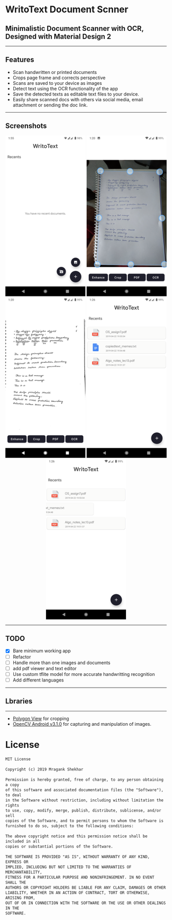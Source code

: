 WritoText Document Scnner
==========================

## **Minimalistic Document Scanner with OCR, Designed with Material Design 2**

---
## Features

* Scan handwritten or printed documents
* Crops page frame and corrects perspective
* Scans are saved to your device as images
* Detect text using the OCR functionality of the app
* Save the detected texts as editable text files to your device.
* Easily share scanned docs with others via social media, email attachment or sending the doc link.
---

## Screenshots
<p align="center">
  <img height ="500" src="https://github.com/MgeeeeK/WritoText/blob/master/screenshots/01.png">
  <img height ="500" src="https://raw.githubusercontent.com/MgeeeeK/WritoText/master/screenshots/2.png">
  <img height ="500" src="https://raw.githubusercontent.com/MgeeeeK/WritoText/master/screenshots/3.png">
  <img height ="500" src="https://raw.githubusercontent.com/MgeeeeK/WritoText/master/screenshots/4.png">
  <img height ="500" src="https://raw.githubusercontent.com/MgeeeeK/WritoText/master/screenshots/5.png">
</p>

---
## TODO
- [x] Bare minimum working app
- [ ] Refactor
- [ ] Handle more than one images and documents 
- [ ] add pdf viewer and text editor
- [ ] Use custom tflite model for more accurate handwritting recognition
- [ ] Add different languages
---


## Lbraries
-------
  - [Polygon View](https://github.com/jhansireddy/AndroidScannerDemo) for cropping  
  - [OpenCV Android v3.1.0](http://opencv.org/platforms/android.html) for capturing and manipulation of images.


# License
  
	MIT License
  
	Copyright (c) 2019 Mragank Shekhar
 
	Permission is hereby granted, free of charge, to any person obtaining a copy
	of this software and associated documentation files (the "Software"), to deal
	in the Software without restriction, including without limitation the rights
	to use, copy, modify, merge, publish, distribute, sublicense, and/or sell
	copies of the Software, and to permit persons to whom the Software is
	furnished to do so, subject to the following conditions:

	The above copyright notice and this permission notice shall be included in all
	copies or substantial portions of the Software.

	THE SOFTWARE IS PROVIDED "AS IS", WITHOUT WARRANTY OF ANY KIND, EXPRESS OR
	IMPLIED, INCLUDING BUT NOT LIMITED TO THE WARRANTIES OF MERCHANTABILITY,
	FITNESS FOR A PARTICULAR PURPOSE AND NONINFRINGEMENT. IN NO EVENT SHALL THE
	AUTHORS OR COPYRIGHT HOLDERS BE LIABLE FOR ANY CLAIM, DAMAGES OR OTHER
	LIABILITY, WHETHER IN AN ACTION OF CONTRACT, TORT OR OTHERWISE, ARISING FROM,
	OUT OF OR IN CONNECTION WITH THE SOFTWARE OR THE USE OR OTHER DEALINGS IN THE
	SOFTWARE.
	

